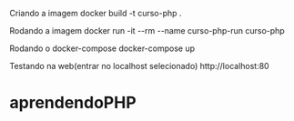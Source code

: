 Criando a imagem
docker build -t curso-php .

Rodando a imagem
docker run -it --rm --name curso-php-run curso-php

Rodando o docker-compose
docker-compose up

Testando na web(entrar no localhost selecionado)
http://localhost:80
# aprendendoPHP
